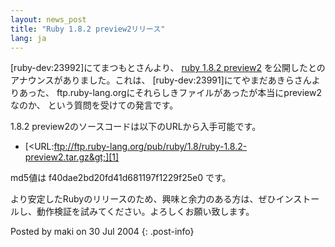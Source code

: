 ```yaml
---
layout: news_post
title: "Ruby 1.8.2 preview2リリース"
lang: ja
---
```


\[ruby-dev:23992\]にてまつもとさんより、 [ruby 1.8.2 preview2][1]
を公開したとのアナウンスがありました。これは、 \[ruby-dev:23991\]にてやまだあきらさんよりあった、
ftp.ruby-lang.orgにそれらしきファイルがあったが本当にpreview2なのか、 という質問を受けての発言です。

1\.8.2 preview2のソースコードは以下のURLから入手可能です。

* [&lt;URL:ftp://ftp.ruby-lang.org/pub/ruby/1.8/ruby-1.8.2-preview2.tar.gz&gt;][1]

md5値は f40dae2bd20fd41d681197f1229f25e0 です。

より安定したRubyのリリースのため、興味と余力のある方は、ぜひインストールし、動作検証を試みてください。よろしくお願い致します。

Posted by maki on 30 Jul 2004
{: .post-info}



[1]: ftp://ftp.ruby-lang.org/pub/ruby/1.8/ruby-1.8.2-preview2.tar.gz 
